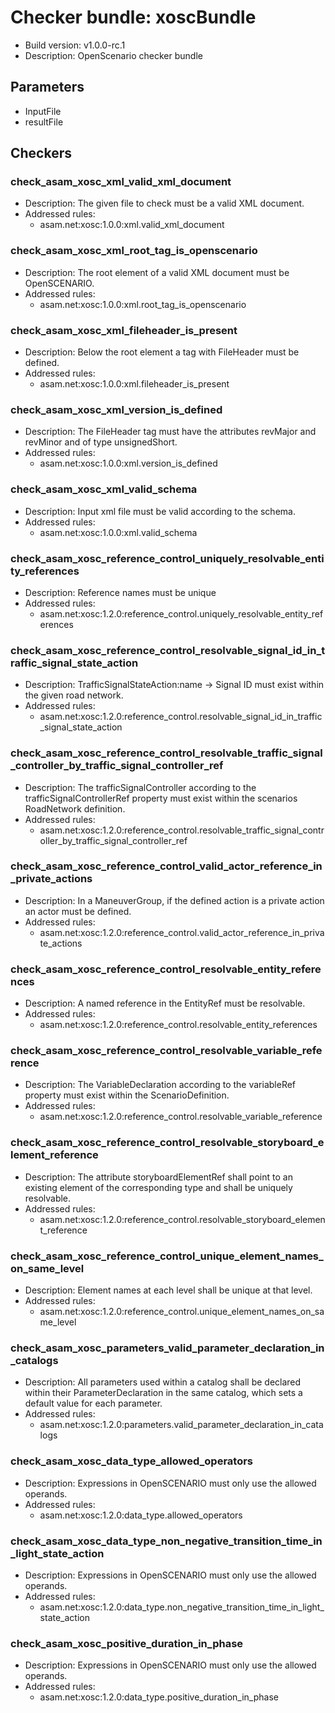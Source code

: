 # Checker bundle: xoscBundle

* Build version:  v1.0.0-rc.1
* Description:    OpenScenario checker bundle

## Parameters

* InputFile
* resultFile

## Checkers

### check_asam_xosc_xml_valid_xml_document

* Description: The given file to check must be a valid XML document.
* Addressed rules:
  * asam.net:xosc:1.0.0:xml.valid_xml_document

### check_asam_xosc_xml_root_tag_is_openscenario

* Description: The root element of a valid XML document must be OpenSCENARIO.
* Addressed rules:
  * asam.net:xosc:1.0.0:xml.root_tag_is_openscenario

### check_asam_xosc_xml_fileheader_is_present

* Description: Below the root element a tag with FileHeader must be defined.
* Addressed rules:
  * asam.net:xosc:1.0.0:xml.fileheader_is_present

### check_asam_xosc_xml_version_is_defined

* Description: The FileHeader tag must have the attributes revMajor and revMinor and of type unsignedShort.
* Addressed rules:
  * asam.net:xosc:1.0.0:xml.version_is_defined

### check_asam_xosc_xml_valid_schema

* Description: Input xml file must be valid according to the schema.
* Addressed rules:
  * asam.net:xosc:1.0.0:xml.valid_schema

### check_asam_xosc_reference_control_uniquely_resolvable_entity_references

* Description: Reference names must be unique
* Addressed rules:
  * asam.net:xosc:1.2.0:reference_control.uniquely_resolvable_entity_references

### check_asam_xosc_reference_control_resolvable_signal_id_in_traffic_signal_state_action

* Description: TrafficSignalStateAction:name -> Signal ID must exist within the given road network.
* Addressed rules:
  * asam.net:xosc:1.2.0:reference_control.resolvable_signal_id_in_traffic_signal_state_action

### check_asam_xosc_reference_control_resolvable_traffic_signal_controller_by_traffic_signal_controller_ref

* Description: The trafficSignalController according to the trafficSignalControllerRef property must exist within the scenarios RoadNetwork definition.
* Addressed rules:
  * asam.net:xosc:1.2.0:reference_control.resolvable_traffic_signal_controller_by_traffic_signal_controller_ref

### check_asam_xosc_reference_control_valid_actor_reference_in_private_actions

* Description: In a ManeuverGroup, if the defined action is a private action an actor must be defined.
* Addressed rules:
  * asam.net:xosc:1.2.0:reference_control.valid_actor_reference_in_private_actions

### check_asam_xosc_reference_control_resolvable_entity_references

* Description: A named reference in the EntityRef must be resolvable.
* Addressed rules:
  * asam.net:xosc:1.2.0:reference_control.resolvable_entity_references

### check_asam_xosc_reference_control_resolvable_variable_reference

* Description: The VariableDeclaration according to the variableRef property must exist within the ScenarioDefinition.
* Addressed rules:
  * asam.net:xosc:1.2.0:reference_control.resolvable_variable_reference

### check_asam_xosc_reference_control_resolvable_storyboard_element_reference

* Description: The attribute storyboardElementRef shall point to an existing element of the corresponding type and shall be uniquely resolvable.
* Addressed rules:
  * asam.net:xosc:1.2.0:reference_control.resolvable_storyboard_element_reference

### check_asam_xosc_reference_control_unique_element_names_on_same_level

* Description: Element names at each level shall be unique at that level.
* Addressed rules:
  * asam.net:xosc:1.2.0:reference_control.unique_element_names_on_same_level

### check_asam_xosc_parameters_valid_parameter_declaration_in_catalogs

* Description: All parameters used within a catalog shall be declared within their ParameterDeclaration in the same catalog, which sets a default value for each parameter.
* Addressed rules:
  * asam.net:xosc:1.2.0:parameters.valid_parameter_declaration_in_catalogs

### check_asam_xosc_data_type_allowed_operators

* Description: Expressions in OpenSCENARIO must only use the allowed operands.
* Addressed rules:
  * asam.net:xosc:1.2.0:data_type.allowed_operators

### check_asam_xosc_data_type_non_negative_transition_time_in_light_state_action

* Description: Expressions in OpenSCENARIO must only use the allowed operands.
* Addressed rules:
  * asam.net:xosc:1.2.0:data_type.non_negative_transition_time_in_light_state_action

### check_asam_xosc_positive_duration_in_phase

* Description: Expressions in OpenSCENARIO must only use the allowed operands.
* Addressed rules:
  * asam.net:xosc:1.2.0:data_type.positive_duration_in_phase
